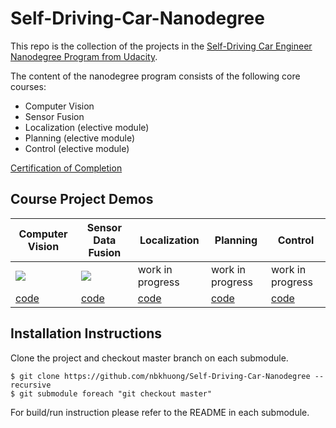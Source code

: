 # Self-Driving-Car-Nanodegree

This repo is the collection of the projects in the [Self-Driving Car Engineer Nanodegree Program from Udacity](https://www.udacity.com/course/self-driving-car-engineer-nanodegree--nd0013).

The content of the nanodegree program consists of the following core courses:

- Computer Vision
- Sensor Fusion
- Localization (elective module)
- Planning (elective module)
- Control (elective module)

[Certification of Completion](https://graduation.udacity.com/confirm/e/3afb1d66-5bce-11ed-99c8-0fb36c2e7ff8)

## Course Project Demos

| Computer Vision | Sensor Data Fusion      | Localization | Planning | Control |
| --------------- | ----------------------- | -------------- | -----|--- |
| ![](img/cv.gif)  | ![](img/sensor_fusion.gif) | work in progress | work in progress | work in progress  |
| [code](https://github.com/nbkhuong/1-Object-Detection-in-an-Urban-Environment/tree/5dfad20d4f57c7879eb2a0904bb4e212c25dc48c)  | [code](https://github.com/nbkhuong/2-2-Sensor-Fusion-and-Object-Tracking/tree/d6ed372adbe15c8a1019d430c9ad54b6bba3f180)                    | [code](https://github.com/nbkhuong/3-Scan-Matching-Localization/tree/611839efae07cf9f2e7ee40fb800e9a499e42cc1)         |[code](https://github.com/nbkhuong/4-Motion-Planning-and-Decision-Making-for-Autonomous-Vehicles/tree/416135a1e68dc60b7510cf1cab28cc4a1d160c03)|[code](https://github.com/nbkhuong/5-Control-and-Trajectories-Traacking-for-Autonomous-Vehicles/tree/0bb2cab7bd4a84346ccab21d16832bb96512701e) |

## Installation Instructions

Clone the project and checkout master branch on each submodule.

```
$ git clone https://github.com/nbkhuong/Self-Driving-Car-Nanodegree --recursive
$ git submodule foreach "git checkout master"
```

For build/run instruction please refer to the README in each submodule.